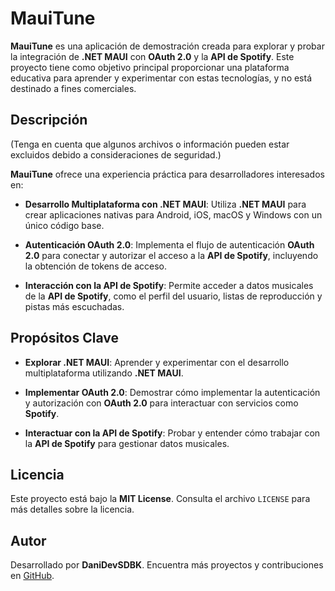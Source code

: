 # MauiTune

**MauiTune** es una aplicación de demostración creada para explorar y probar la integración de **.NET MAUI** con **OAuth 2.0** y la **API de Spotify**. Este proyecto tiene como objetivo principal proporcionar una plataforma educativa para aprender y experimentar con estas tecnologías, y no está destinado a fines comerciales.

## Descripción
(Tenga en cuenta que algunos archivos o información pueden estar excluidos debido a consideraciones de seguridad.)

**MauiTune** ofrece una experiencia práctica para desarrolladores interesados en:

- **Desarrollo Multiplataforma con .NET MAUI**: Utiliza **.NET MAUI** para crear aplicaciones nativas para Android, iOS, macOS y Windows con un único código base.
  
- **Autenticación OAuth 2.0**: Implementa el flujo de autenticación **OAuth 2.0** para conectar y autorizar el acceso a la **API de Spotify**, incluyendo la obtención de tokens de acceso.

- **Interacción con la API de Spotify**: Permite acceder a datos musicales de la **API de Spotify**, como el perfil del usuario, listas de reproducción y pistas más escuchadas.

## Propósitos Clave

- **Explorar .NET MAUI**: Aprender y experimentar con el desarrollo multiplataforma utilizando **.NET MAUI**.
  
- **Implementar OAuth 2.0**: Demostrar cómo implementar la autenticación y autorización con **OAuth 2.0** para interactuar con servicios como **Spotify**.

- **Interactuar con la API de Spotify**: Probar y entender cómo trabajar con la **API de Spotify** para gestionar datos musicales.

## Licencia

Este proyecto está bajo la **MIT License**. Consulta el archivo `LICENSE` para más detalles sobre la licencia.

## Autor

Desarrollado por **DaniDevSDBK**. Encuentra más proyectos y contribuciones en [GitHub](https://github.com/DaniDevSDBK).

